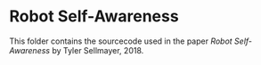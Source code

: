 # Robot Self-Awareness

This folder contains the sourcecode used in the paper *Robot Self-Awareness*
by Tyler Sellmayer, 2018.
